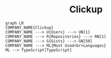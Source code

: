 <h1 align="center">Clickup</h1>

```mermaid
graph LR
COMPANY_NAME{Clickup}
COMPANY_NAME ---> U{Users} ---> UN[1]
COMPANY_NAME ---> R{Repositories} ---> RN[1]
COMPANY_NAME ---> G{Gists} ---> GN[50]
COMPANY_NAME ---> ML{Most Used<br>Languages}
ML --> TypeScript[TypeScript]
```
